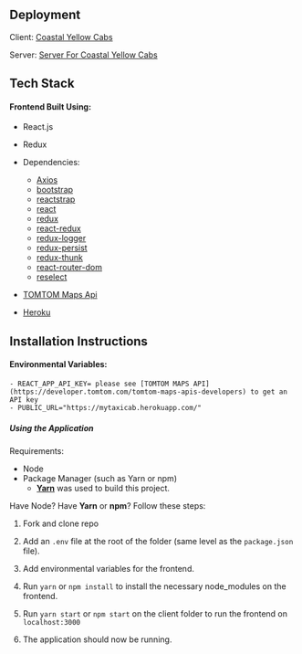 ## Deployment

Client: [Coastal Yellow Cabs](https://mytaxicab.herokuapp.com/)

Server: [Server For Coastal Yellow Cabs](https://github.com/ari7946/backend-taxi-service)

## Tech Stack

#### Frontend Built Using:

- React.js
- Redux
- Dependencies:
    - [Axios](https://github.com/axios/axios)
    - [bootstrap](https://getbootstrap.com/docs/4.3/getting-started/introduction/)
    - [reactstrap](https://reactstrap.github.io/)
    - [react](https://reactjs.org/docs/getting-started.html)
    - [redux](https://redux.js.org/)
    - [react-redux](https://react-redux.js.org/)
    - [redux-logger](https://www.npmjs.com/package/redux-logger)
    - [redux-persist](https://www.npmjs.com/package/redux-persist)
    - [redux-thunk](https://github.com/reduxjs/redux-thunk)
    - [react-router-dom](https://www.npmjs.com/package/react-router-dom)
    - [reselect](https://github.com/reduxjs/reselect)
- [TOMTOM Maps Api](https://developer.tomtom.com/tomtom-maps-apis-developers)

- [Heroku](https://www.heroku.com/)

## Installation Instructions

#### Environmental Variables:
    - REACT_APP_API_KEY= please see [TOMTOM MAPS API](https://developer.tomtom.com/tomtom-maps-apis-developers) to get an API key
    - PUBLIC_URL="https://mytaxicab.herokuapp.com/"

##### Using the Application

Requirements: 
- Node
- Package Manager (such as Yarn or npm)
    - [**Yarn**](https://yarnpkg.com/en/) was used to build this project.

Have Node? Have **Yarn** or **npm**?
Follow these steps:

1. Fork and clone repo

2. Add an `.env` file at the root of the folder (same level as the `package.json` file). 

3. Add environmental variables for the frontend. 

4. Run `yarn` or `npm install` to install the necessary node_modules on the frontend. 

5. Run `yarn start` or `npm start` on the client folder to run the frontend on `localhost:3000`

6. The application should now be running.